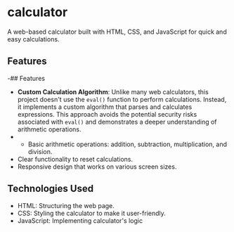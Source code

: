 # calculator
A web-based calculator built with HTML, CSS, and JavaScript for quick and easy calculations.


## Features
-## Features

- **Custom Calculation Algorithm**: Unlike many web calculators, this project doesn't use the `eval()` function to perform calculations. Instead, it implements a custom algorithm that parses and calculates expressions. This approach avoids the potential security risks associated with `eval()` and demonstrates a deeper understanding of arithmetic operations.
- - Basic arithmetic operations: addition, subtraction, multiplication, and division.
- Clear functionality to reset calculations.
- Responsive design that works on various screen sizes.

## Technologies Used
- HTML: Structuring the web page.
- CSS: Styling the calculator to make it user-friendly.
- JavaScript: Implementing calculator's logic
